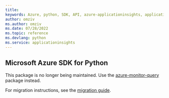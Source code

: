 ```yaml
---
title: 
keywords: Azure, python, SDK, API, azure-applicationinsights, applicationinsights
author: omziv
ms.author: omziv
ms.date: 07/28/2022
ms.topic: reference
ms.devlang: python
ms.service: applicationinsights
---
```

## Microsoft Azure SDK for Python

This package is no longer being maintained. Use the [azure-monitor-query](https://pypi.org/project/azure-monitor-query/) package instead.

For migration instructions, see the [migration guide](https://aka.ms/azsdk/python/migrate/ai-to-monitor-query).
